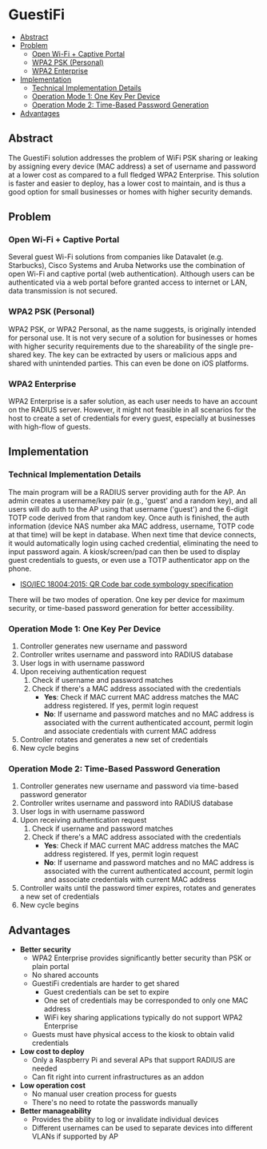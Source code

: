 # GuestiFi<!-- omit in toc -->

- [Abstract](#abstract)
- [Problem](#problem)
  - [Open Wi-Fi + Captive Portal](#open-wi-fi--captive-portal)
  - [WPA2 PSK (Personal)](#wpa2-psk-personal)
  - [WPA2 Enterprise](#wpa2-enterprise)
- [Implementation](#implementation)
  - [Technical Implementation Details](#technical-implementation-details)
  - [Operation Mode 1: One Key Per Device](#operation-mode-1-one-key-per-device)
  - [Operation Mode 2: Time-Based Password Generation](#operation-mode-2-time-based-password-generation)
- [Advantages](#advantages)

## Abstract

The GuestiFi solution addresses the problem of WiFi PSK sharing or leaking by assigning every device (MAC address) a set of username and password at a lower cost as compared to a full fledged WPA2 Enterprise. This solution is faster and easier to deploy, has a lower cost to maintain, and is thus a good option for small businesses or homes with higher security demands.

## Problem

### Open Wi-Fi + Captive Portal

Several guest Wi-Fi solutions from companies like Datavalet (e.g. Starbucks), Cisco Systems and Aruba Networks use the combination of open Wi-Fi and captive portal (web authentication). Although users can be authenticated via a web portal before granted access to internet or LAN, data transmission is not secured.

### WPA2 PSK (Personal)

WPA2 PSK, or WPA2 Personal, as the name suggests, is originally intended for personal use. It is not very secure of a solution for businesses or homes with higher security requirements due to the shareability of the single pre-shared key. The key can be extracted by users or malicious apps and shared with unintended parties. This can even be done on iOS platforms.

### WPA2 Enterprise

WPA2 Enterprise is a safer solution, as each user needs to have an account on the RADIUS server. However, it might not feasible in all scenarios for the host to create a set of credentials for every guest, especially at businesses with high-flow of guests.

## Implementation

### Technical Implementation Details

The main program will be a RADIUS server providing auth for the AP. An admin creates a username/key pair (e.g., 'guest' and a random key), and all users will do auth to the AP using that username ('guest') and the 6-digit TOTP code derived from that random key. Once auth is finished, the auth information (device NAS number aka MAC address, username, TOTP code at that time) will be kept in database. When next time that device connects, it would automatically login using cached credential, eliminating the need to input password again. A kiosk/screen/pad can then be used to display guest credentials to guests, or even use a TOTP authenticator app on the phone.

- [ISO/IEC 18004:2015: QR Code bar code symbology specification](https://www.iso.org/standard/62021.html)

There will be two modes of operation. One key per device for maximum security, or time-based password generation for better accessibility.

### Operation Mode 1: One Key Per Device

1. Controller generates new username and password
1. Controller writes username and password into RADIUS database
1. User logs in with username password
1. Upon receiving authentication request
   1. Check if username and password matches
   1. Check if there's a MAC address associated with the credentials
      - **Yes**: Check if MAC current MAC address matches the MAC address registered. If yes, permit login request
      - **No**: If username and password matches and no MAC address is associated with the current authenticated account, permit login and associate credentials with current MAC address
1. Controller rotates and generates a new set of credentials
1. New cycle begins

### Operation Mode 2: Time-Based Password Generation

1. Controller generates new username and password via time-based password generator
1. Controller writes username and password into RADIUS database
1. User logs in with username password
1. Upon receiving authentication request
   1. Check if username and password matches
   1. Check if there's a MAC address associated with the credentials
      - **Yes**: Check if MAC current MAC address matches the MAC address registered. If yes, permit login request
      - **No**: If username and password matches and no MAC address is associated with the current authenticated account, permit login and associate credentials with current MAC address
1. Controller waits until the password timer expires, rotates and generates a new set of credentials
1. New cycle begins

## Advantages

- **Better security**
  - WPA2 Enterprise provides significantly better security than PSK or plain portal
  - No shared accounts
  - GuestiFi credentials are harder to get shared
    - Guest credentials can be set to expire
    - One set of credentials may be corresponded to only one MAC address
    - WiFi key sharing applications typically do not support WPA2 Enterprise
  - Guests must have physical access to the kiosk to obtain valid credentials
- **Low cost to deploy**
  - Only a Raspberry Pi and several APs that support RADIUS are needed
  - Can fit right into current infrastructures as an addon
- **Low operation cost**
  - No manual user creation process for guests
  - There's no need to rotate the passwords manually
- **Better manageability**
  - Provides the ability to log or invalidate individual devices
  - Different usernames can be used to separate devices into different VLANs if supported by AP
